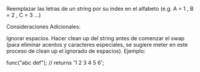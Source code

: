 Reemplazar las letras de un string por su index en el alfabeto (e.g. A = 1 , B = 2 , C = 3 ...)

Consideraciones Adicionales:

Ignorar espacios.
Hacer clean up del string antes de comenzar el swap (para eliminar acentos y caracteres especiales, se sugiere meter en este proceso de clean up el ignorado de espacios).
Ejemplo:

func("abc def"); // returns '1 2 3 4 5 6';